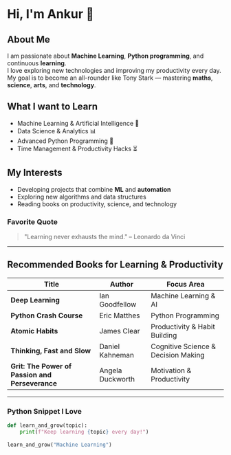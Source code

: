 # Hi, I'm Ankur 👋

## About Me
I am passionate about **Machine Learning**, **Python programming**, and continuous **learning**.  
I love exploring new technologies and improving my productivity every day.  
My goal is to become an all-rounder like Tony Stark — mastering **maths**, **science**, **arts**, and **technology**.

## What I want to Learn
- Machine Learning & Artificial Intelligence 🤖  
- Data Science & Analytics 📊  
- Advanced Python Programming 🐍  
- Time Management & Productivity Hacks ⏳  

## My Interests
- Developing projects that combine **ML** and **automation**  
- Exploring new algorithms and data structures  
- Reading books on productivity, science, and technology  

### Favorite Quote  
> "Learning never exhausts the mind." – Leonardo da Vinci

---

## Recommended Books for Learning & Productivity

| Title                                   | Author                  | Focus Area                      |
|-----------------------------------------|-------------------------|--------------------------------|
| **Deep Learning**                        | Ian Goodfellow          | Machine Learning & AI           |
| **Python Crash Course**                  | Eric Matthes            | Python Programming             |
| **Atomic Habits**                       | James Clear             | Productivity & Habit Building   |
| **Thinking, Fast and Slow**             | Daniel Kahneman         | Cognitive Science & Decision Making |
| **Grit: The Power of Passion and Perseverance** | Angela Duckworth        | Motivation & Productivity       |

---

### Python Snippet I Love

```python
def learn_and_grow(topic):
    print(f"Keep learning {topic} every day!")
    
learn_and_grow("Machine Learning")

